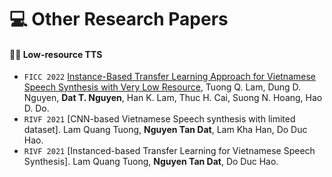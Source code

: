 
# 💻 Other Research Papers

<!-- #### 🎙 Speech Synthesis -->

#### 🧑‍🎨 Low-resource TTS

- ``FICC 2022`` [Instance-Based Transfer Learning Approach for Vietnamese Speech Synthesis with Very Low Resource](https://link.springer.com/chapter/10.1007/978-3-030-98015-3_10), Tuong Q. Lam, Dung D. Nguyen, **Dat T. Nguyen**, Han K. Lam, Thuc H. Cai, Suong N. Hoang, Hao D. Do.
- ``RIVF 2021`` [CNN-based Vietnamese Speech synthesis with limited dataset]. Lam Quang Tuong, **Nguyen Tan Dat**, Lam Kha Han, Do Duc Hao.
- ``RIVF 2021`` [Instanced-based Transfer Learning for Vietnamese Speech Synthesis]. Lam Quang Tuong, **Nguyen Tan Dat**, Do Duc Hao.
